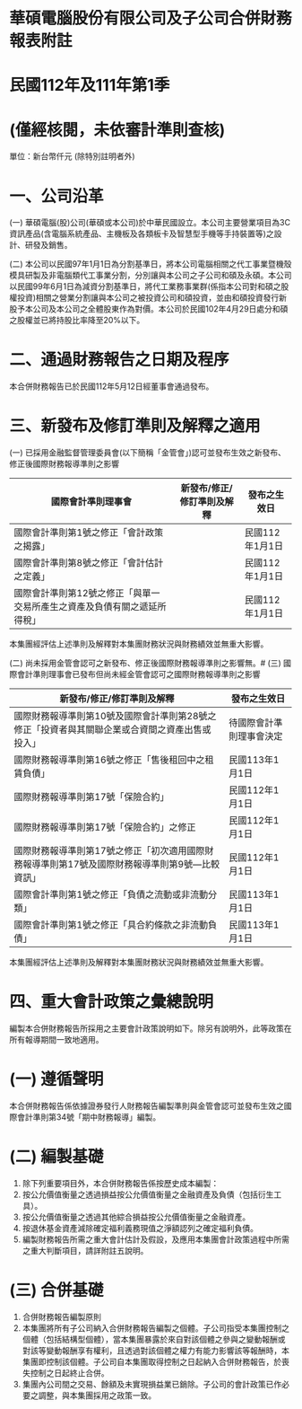 # 華碩電腦股份有限公司及子公司合併財務報表附註

# 民國112年及111年第1季

# (僅經核閱，未依審計準則查核)

單位：新台幣仟元 (除特別註明者外)

# 一、公司沿革

(一) 華碩電腦(股)公司(華碩或本公司)於中華民國設立。本公司主要營業項目為3C資訊產品(含電腦系統產品、主機板及各類板卡及智慧型手機等手持裝置等)之設計、研發及銷售。

(二) 本公司以民國97年1月1日為分割基準日，將本公司電腦相關之代工事業暨機殼模具研製及非電腦類代工事業分割，分別讓與本公司之子公司和碩及永碩。本公司以民國99年6月1日為減資分割基準日，將代工業務事業群(係指本公司對和碩之股權投資)相關之營業分割讓與本公司之被投資公司和碩投資，並由和碩投資發行新股予本公司及本公司之全體股東作為對價。本公司於民國102年4月29日處分和碩之股權並已將持股比率降至20%以下。

# 二、通過財務報告之日期及程序

本合併財務報告已於民國112年5月12日經董事會通過發布。

# 三、新發布及修訂準則及解釋之適用

(一) 已採用金融監督管理委員會(以下簡稱「金管會」)認可並發布生效之新發布、修正後國際財務報導準則之影響

|國際會計準則理事會|新發布/修正/修訂準則及解釋|發布之生效日|
|---|---|---|
|國際會計準則第1號之修正「會計政策之揭露」| |民國112年1月1日|
|國際會計準則第8號之修正「會計估計之定義」| |民國112年1月1日|
|國際會計準則第12號之修正「與單一交易所產生之資產及負債有關之遞延所得稅」| |民國112年1月1日|

本集團經評估上述準則及解釋對本集團財務狀況與財務績效並無重大影響。

(二) 尚未採用金管會認可之新發布、修正後國際財務報導準則之影響無。# (三) 國際會計準則理事會已發布但尚未經金管會認可之國際財務報導準則之影響

|新發布/修正/修訂準則及解釋|發布之生效日|
|---|---|
|國際財務報導準則第10號及國際會計準則第28號之修正「投資者與其關聯企業或合資間之資產出售或投入」|待國際會計準則理事會決定|
|國際財務報導準則第16號之修正「售後租回中之租賃負債」|民國113年1月1日|
|國際財務報導準則第17號「保險合約」|民國112年1月1日|
|國際財務報導準則第17號「保險合約」之修正|民國112年1月1日|
|國際財務報導準則第17號之修正「初次適用國際財務報導準則第17號及國際財務報導準則第9號—比較資訊」|民國112年1月1日|
|國際會計準則第1號之修正「負債之流動或非流動分類」|民國113年1月1日|
|國際會計準則第1號之修正「具合約條款之非流動負債」|民國113年1月1日|

本集團經評估上述準則及解釋對本集團財務狀況與財務績效並無重大影響。

# 四、重大會計政策之彙總說明

編製本合併財務報告所採用之主要會計政策說明如下。除另有說明外，此等政策在所有報導期間一致地適用。

# (一) 遵循聲明

本合併財務報告係依據證券發行人財務報告編製準則與金管會認可並發布生效之國際會計準則第34號「期中財務報導」編製。

# (二) 編製基礎

1. 除下列重要項目外，本合併財務報告係按歷史成本編製：
1. 按公允價值衡量之透過損益按公允價值衡量之金融資產及負債（包括衍生工具）。
2. 按公允價值衡量之透過其他綜合損益按公允價值衡量之金融資產。
3. 按退休基金資產減除確定福利義務現值之淨額認列之確定福利負債。
2. 編製財務報告所需之重大會計估計及假設，及應用本集團會計政策過程中所需之重大判斷項目，請詳附註五說明。

# (三) 合併基礎

1. 合併財務報告編製原則
1. 本集團將所有子公司納入合併財務報告編製之個體。子公司指受本集團控制之個體（包括結構型個體），當本集團暴露於來自對該個體之參與之變動報酬或對該等變動報酬享有權利，且透過對該個體之權力有能力影響該等報酬時，本集團即控制該個體。子公司自本集團取得控制之日起納入合併財務報告，於喪失控制之日起終止合併。
2. 集團內公司間之交易、餘額及未實現損益業已銷除。子公司的會計政策已作必要之調整，與本集團採用之政策一致。